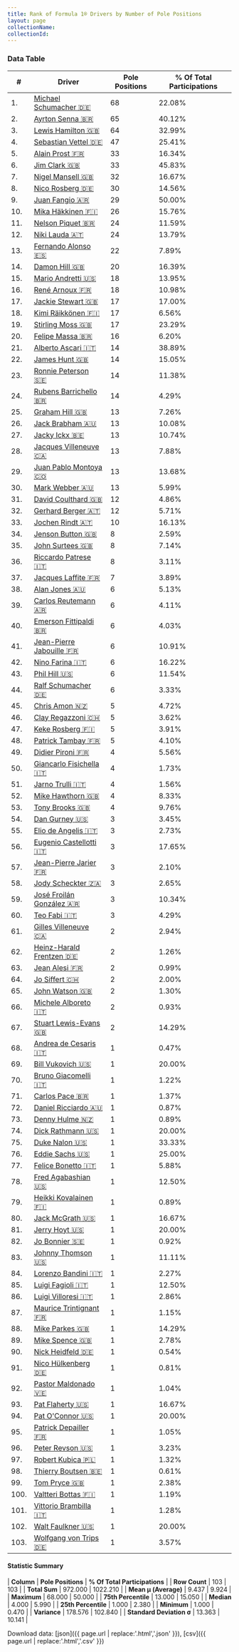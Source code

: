```yaml
---
title: Rank of Formula 1® Drivers by Number of Pole Positions
layout: page
collectionName: 
collectionId: 
---
```




<canvas id="chart" width="400" height="180"></canvas>
<script>
var data = {
    "datasets": [
        {
            "backgroundColor": [
                "#9C8E8D",
                "#9C8E8D",
                "#9C8E8D",
                "#9C8E8D",
                "#9C8E8D",
                "#9C8E8D",
                "#9C8E8D",
                "#9C8E8D",
                "#9C8E8D",
                "#9C8E8D",
                "#9C8E8D",
                "#9C8E8D",
                "#9C8E8D",
                "#9C8E8D",
                "#9C8E8D",
                "#9C8E8D",
                "#9C8E8D",
                "#9C8E8D",
                "#9C8E8D",
                "#9C8E8D",
                "#9C8E8D",
                "#9C8E8D",
                "#9C8E8D",
                "#9C8E8D",
                "#9C8E8D",
                "#9C8E8D",
                "#9C8E8D",
                "#9C8E8D",
                "#9C8E8D",
                "#9C8E8D",
                "#9C8E8D",
                "#9C8E8D",
                "#9C8E8D",
                "#9C8E8D",
                "#9C8E8D",
                "#9C8E8D",
                "#9C8E8D",
                "#9C8E8D",
                "#9C8E8D",
                "#9C8E8D",
                "#9C8E8D",
                "#9C8E8D",
                "#9C8E8D",
                "#9C8E8D",
                "#9C8E8D",
                "#9C8E8D",
                "#9C8E8D",
                "#9C8E8D",
                "#9C8E8D",
                "#9C8E8D",
                "#9C8E8D",
                "#9C8E8D",
                "#9C8E8D",
                "#9C8E8D",
                "#9C8E8D",
                "#9C8E8D",
                "#9C8E8D",
                "#9C8E8D",
                "#9C8E8D",
                "#9C8E8D",
                "#9C8E8D",
                "#9C8E8D",
                "#9C8E8D",
                "#9C8E8D",
                "#9C8E8D",
                "#9C8E8D",
                "#9C8E8D",
                "#9C8E8D",
                "#9C8E8D",
                "#9C8E8D",
                "#9C8E8D",
                "#9C8E8D",
                "#9C8E8D",
                "#9C8E8D",
                "#9C8E8D",
                "#9C8E8D",
                "#9C8E8D",
                "#9C8E8D",
                "#9C8E8D",
                "#9C8E8D",
                "#9C8E8D",
                "#9C8E8D",
                "#9C8E8D",
                "#9C8E8D",
                "#9C8E8D",
                "#9C8E8D",
                "#9C8E8D",
                "#9C8E8D",
                "#9C8E8D",
                "#9C8E8D",
                "#9C8E8D",
                "#9C8E8D",
                "#9C8E8D",
                "#9C8E8D",
                "#9C8E8D",
                "#9C8E8D",
                "#9C8E8D",
                "#9C8E8D",
                "#9C8E8D",
                "#9C8E8D",
                "#9C8E8D",
                "#9C8E8D",
                "#9C8E8D"
            ],
            "borderColor": [
                "#1D181E",
                "#1D181E",
                "#1D181E",
                "#1D181E",
                "#1D181E",
                "#1D181E",
                "#1D181E",
                "#1D181E",
                "#1D181E",
                "#1D181E",
                "#1D181E",
                "#1D181E",
                "#1D181E",
                "#1D181E",
                "#1D181E",
                "#1D181E",
                "#1D181E",
                "#1D181E",
                "#1D181E",
                "#1D181E",
                "#1D181E",
                "#1D181E",
                "#1D181E",
                "#1D181E",
                "#1D181E",
                "#1D181E",
                "#1D181E",
                "#1D181E",
                "#1D181E",
                "#1D181E",
                "#1D181E",
                "#1D181E",
                "#1D181E",
                "#1D181E",
                "#1D181E",
                "#1D181E",
                "#1D181E",
                "#1D181E",
                "#1D181E",
                "#1D181E",
                "#1D181E",
                "#1D181E",
                "#1D181E",
                "#1D181E",
                "#1D181E",
                "#1D181E",
                "#1D181E",
                "#1D181E",
                "#1D181E",
                "#1D181E",
                "#1D181E",
                "#1D181E",
                "#1D181E",
                "#1D181E",
                "#1D181E",
                "#1D181E",
                "#1D181E",
                "#1D181E",
                "#1D181E",
                "#1D181E",
                "#1D181E",
                "#1D181E",
                "#1D181E",
                "#1D181E",
                "#1D181E",
                "#1D181E",
                "#1D181E",
                "#1D181E",
                "#1D181E",
                "#1D181E",
                "#1D181E",
                "#1D181E",
                "#1D181E",
                "#1D181E",
                "#1D181E",
                "#1D181E",
                "#1D181E",
                "#1D181E",
                "#1D181E",
                "#1D181E",
                "#1D181E",
                "#1D181E",
                "#1D181E",
                "#1D181E",
                "#1D181E",
                "#1D181E",
                "#1D181E",
                "#1D181E",
                "#1D181E",
                "#1D181E",
                "#1D181E",
                "#1D181E",
                "#1D181E",
                "#1D181E",
                "#1D181E",
                "#1D181E",
                "#1D181E",
                "#1D181E",
                "#1D181E",
                "#1D181E",
                "#1D181E",
                "#1D181E",
                "#1D181E"
            ],
            "borderWidth": 1,
            "data": [
                68.0,
                65.0,
                64.0,
                47.0,
                33.0,
                33.0,
                32.0,
                30.0,
                29.0,
                26.0,
                24.0,
                24.0,
                22.0,
                20.0,
                18.0,
                18.0,
                17.0,
                17.0,
                17.0,
                16.0,
                14.0,
                14.0,
                14.0,
                14.0,
                13.0,
                13.0,
                13.0,
                13.0,
                13.0,
                13.0,
                12.0,
                12.0,
                10.0,
                8.0,
                8.0,
                8.0,
                7.0,
                6.0,
                6.0,
                6.0,
                6.0,
                6.0,
                6.0,
                6.0,
                5.0,
                5.0,
                5.0,
                5.0,
                4.0,
                4.0,
                4.0,
                4.0,
                4.0,
                3.0,
                3.0,
                3.0,
                3.0,
                3.0,
                3.0,
                3.0,
                2.0,
                2.0,
                2.0,
                2.0,
                2.0,
                2.0,
                2.0,
                1.0,
                1.0,
                1.0,
                1.0,
                1.0,
                1.0,
                1.0,
                1.0,
                1.0,
                1.0,
                1.0,
                1.0,
                1.0,
                1.0,
                1.0,
                1.0,
                1.0,
                1.0,
                1.0,
                1.0,
                1.0,
                1.0,
                1.0,
                1.0,
                1.0,
                1.0,
                1.0,
                1.0,
                1.0,
                1.0,
                1.0,
                1.0,
                1.0,
                1.0,
                1.0,
                1.0
            ],
            "label": "Pole Positions"
        }
    ],
    "labels": [
        "Michael Schumacher",
        "Ayrton Senna",
        "Lewis Hamilton",
        "Sebastian Vettel",
        "Alain Prost",
        "Jim Clark",
        "Nigel Mansell",
        "Nico Rosberg",
        "Juan Fangio",
        "Mika Häkkinen",
        "Nelson Piquet",
        "Niki Lauda",
        "Fernando Alonso",
        "Damon Hill",
        "Mario Andretti",
        "René Arnoux",
        "Jackie Stewart",
        "Kimi Räikkönen",
        "Stirling Moss",
        "Felipe Massa",
        "Alberto Ascari",
        "James Hunt",
        "Ronnie Peterson",
        "Rubens Barrichello",
        "Graham Hill",
        "Jack Brabham",
        "Jacky Ickx",
        "Jacques Villeneuve",
        "Juan Pablo Montoya",
        "Mark Webber",
        "David Coulthard",
        "Gerhard Berger",
        "Jochen Rindt",
        "Jenson Button",
        "John Surtees",
        "Riccardo Patrese",
        "Jacques Laffite",
        "Alan Jones",
        "Carlos Reutemann",
        "Emerson Fittipaldi",
        "Jean-Pierre Jabouille",
        "Nino Farina",
        "Phil Hill",
        "Ralf Schumacher",
        "Chris Amon",
        "Clay Regazzoni",
        "Keke Rosberg",
        "Patrick Tambay",
        "Didier Pironi",
        "Giancarlo Fisichella",
        "Jarno Trulli",
        "Mike Hawthorn",
        "Tony Brooks",
        "Dan Gurney",
        "Elio de Angelis",
        "Eugenio Castellotti",
        "Jean-Pierre Jarier",
        "Jody Scheckter",
        "José Froilán González",
        "Teo Fabi",
        "Gilles Villeneuve",
        "Heinz-Harald Frentzen",
        "Jean Alesi",
        "Jo Siffert",
        "John Watson",
        "Michele Alboreto",
        "Stuart Lewis-Evans",
        "Andrea de Cesaris",
        "Bill Vukovich",
        "Bruno Giacomelli",
        "Carlos Pace",
        "Daniel Ricciardo",
        "Denny Hulme",
        "Dick Rathmann",
        "Duke Nalon",
        "Eddie Sachs",
        "Felice Bonetto",
        "Fred Agabashian",
        "Heikki Kovalainen",
        "Jack McGrath",
        "Jerry Hoyt",
        "Jo Bonnier",
        "Johnny Thomson",
        "Lorenzo Bandini",
        "Luigi Fagioli",
        "Luigi Villoresi",
        "Maurice Trintignant",
        "Mike Parkes",
        "Mike Spence",
        "Nick Heidfeld",
        "Nico Hülkenberg",
        "Pastor Maldonado",
        "Pat Flaherty",
        "Pat O'Connor",
        "Patrick Depailler",
        "Peter Revson",
        "Robert Kubica",
        "Thierry Boutsen",
        "Tom Pryce",
        "Valtteri Bottas",
        "Vittorio Brambilla",
        "Walt Faulkner",
        "Wolfgang von Trips"
    ]
};
var options = {
  legend: {
    display: false
  },
  scales: {
    xAxes: [{
      ticks: {
        beginAtZero: true,
        maxRotation: 180,
        display: window.innerWidth > 800
      }
    }],
    yAxes: [{
      ticks: {
        beginAtZero: true
      }
    }]
  },
  onResize: function(chart, size) {
    chart.options.scales.xAxes[0].ticks.display = size.width > 800;
  }
};
var chart = new Chart("chart", {
    data: data,
    type: 'bar',
    options: options
});
</script>



### Data Table

| # | Driver | Pole Positions | % Of Total Participations |
|--|--|--|--|
| 1. | [Michael Schumacher 🇩🇪](/f1/drivers/michael_schumacher) | 68 | 22.08% |
| 2. | [Ayrton Senna 🇧🇷](/f1/drivers/senna) | 65 | 40.12% |
| 3. | [Lewis Hamilton 🇬🇧](/f1/drivers/hamilton) | 64 | 32.99% |
| 4. | [Sebastian Vettel 🇩🇪](/f1/drivers/vettel) | 47 | 25.41% |
| 5. | [Alain Prost 🇫🇷](/f1/drivers/prost) | 33 | 16.34% |
| 6. | [Jim Clark 🇬🇧](/f1/drivers/clark) | 33 | 45.83% |
| 7. | [Nigel Mansell 🇬🇧](/f1/drivers/mansell) | 32 | 16.67% |
| 8. | [Nico Rosberg 🇩🇪](/f1/drivers/rosberg) | 30 | 14.56% |
| 9. | [Juan Fangio 🇦🇷](/f1/drivers/fangio) | 29 | 50.00% |
| 10. | [Mika Häkkinen 🇫🇮](/f1/drivers/hakkinen) | 26 | 15.76% |
| 11. | [Nelson Piquet 🇧🇷](/f1/drivers/piquet) | 24 | 11.59% |
| 12. | [Niki Lauda 🇦🇹](/f1/drivers/lauda) | 24 | 13.79% |
| 13. | [Fernando Alonso 🇪🇸](/f1/drivers/alonso) | 22 | 7.89% |
| 14. | [Damon Hill 🇬🇧](/f1/drivers/damon_hill) | 20 | 16.39% |
| 15. | [Mario Andretti 🇺🇸](/f1/drivers/mario_andretti) | 18 | 13.95% |
| 16. | [René Arnoux 🇫🇷](/f1/drivers/arnoux) | 18 | 10.98% |
| 17. | [Jackie Stewart 🇬🇧](/f1/drivers/stewart) | 17 | 17.00% |
| 18. | [Kimi Räikkönen 🇫🇮](/f1/drivers/raikkonen) | 17 | 6.56% |
| 19. | [Stirling Moss 🇬🇧](/f1/drivers/moss) | 17 | 23.29% |
| 20. | [Felipe Massa 🇧🇷](/f1/drivers/massa) | 16 | 6.20% |
| 21. | [Alberto Ascari 🇮🇹](/f1/drivers/ascari) | 14 | 38.89% |
| 22. | [James Hunt 🇬🇧](/f1/drivers/hunt) | 14 | 15.05% |
| 23. | [Ronnie Peterson 🇸🇪](/f1/drivers/peterson) | 14 | 11.38% |
| 24. | [Rubens Barrichello 🇧🇷](/f1/drivers/barrichello) | 14 | 4.29% |
| 25. | [Graham Hill 🇬🇧](/f1/drivers/hill) | 13 | 7.26% |
| 26. | [Jack Brabham 🇦🇺](/f1/drivers/jack_brabham) | 13 | 10.08% |
| 27. | [Jacky Ickx 🇧🇪](/f1/drivers/ickx) | 13 | 10.74% |
| 28. | [Jacques Villeneuve 🇨🇦](/f1/drivers/villeneuve) | 13 | 7.88% |
| 29. | [Juan Pablo Montoya 🇨🇴](/f1/drivers/montoya) | 13 | 13.68% |
| 30. | [Mark Webber 🇦🇺](/f1/drivers/webber) | 13 | 5.99% |
| 31. | [David Coulthard 🇬🇧](/f1/drivers/coulthard) | 12 | 4.86% |
| 32. | [Gerhard Berger 🇦🇹](/f1/drivers/berger) | 12 | 5.71% |
| 33. | [Jochen Rindt 🇦🇹](/f1/drivers/rindt) | 10 | 16.13% |
| 34. | [Jenson Button 🇬🇧](/f1/drivers/button) | 8 | 2.59% |
| 35. | [John Surtees 🇬🇧](/f1/drivers/surtees) | 8 | 7.14% |
| 36. | [Riccardo Patrese 🇮🇹](/f1/drivers/patrese) | 8 | 3.11% |
| 37. | [Jacques Laffite 🇫🇷](/f1/drivers/laffite) | 7 | 3.89% |
| 38. | [Alan Jones 🇦🇺](/f1/drivers/jones) | 6 | 5.13% |
| 39. | [Carlos Reutemann 🇦🇷](/f1/drivers/reutemann) | 6 | 4.11% |
| 40. | [Emerson Fittipaldi 🇧🇷](/f1/drivers/emerson_fittipaldi) | 6 | 4.03% |
| 41. | [Jean-Pierre Jabouille 🇫🇷](/f1/drivers/jabouille) | 6 | 10.91% |
| 42. | [Nino Farina 🇮🇹](/f1/drivers/farina) | 6 | 16.22% |
| 43. | [Phil Hill 🇺🇸](/f1/drivers/phil_hill) | 6 | 11.54% |
| 44. | [Ralf Schumacher 🇩🇪](/f1/drivers/ralf_schumacher) | 6 | 3.33% |
| 45. | [Chris Amon 🇳🇿](/f1/drivers/amon) | 5 | 4.72% |
| 46. | [Clay Regazzoni 🇨🇭](/f1/drivers/regazzoni) | 5 | 3.62% |
| 47. | [Keke Rosberg 🇫🇮](/f1/drivers/keke_rosberg) | 5 | 3.91% |
| 48. | [Patrick Tambay 🇫🇷](/f1/drivers/tambay) | 5 | 4.10% |
| 49. | [Didier Pironi 🇫🇷](/f1/drivers/pironi) | 4 | 5.56% |
| 50. | [Giancarlo Fisichella 🇮🇹](/f1/drivers/fisichella) | 4 | 1.73% |
| 51. | [Jarno Trulli 🇮🇹](/f1/drivers/trulli) | 4 | 1.56% |
| 52. | [Mike Hawthorn 🇬🇧](/f1/drivers/hawthorn) | 4 | 8.33% |
| 53. | [Tony Brooks 🇬🇧](/f1/drivers/brooks) | 4 | 9.76% |
| 54. | [Dan Gurney 🇺🇸](/f1/drivers/gurney) | 3 | 3.45% |
| 55. | [Elio de Angelis 🇮🇹](/f1/drivers/angelis) | 3 | 2.73% |
| 56. | [Eugenio Castellotti 🇮🇹](/f1/drivers/castellotti) | 3 | 17.65% |
| 57. | [Jean-Pierre Jarier 🇫🇷](/f1/drivers/jarier) | 3 | 2.10% |
| 58. | [Jody Scheckter 🇿🇦](/f1/drivers/scheckter) | 3 | 2.65% |
| 59. | [José Froilán González 🇦🇷](/f1/drivers/gonzalez) | 3 | 10.34% |
| 60. | [Teo Fabi 🇮🇹](/f1/drivers/fabi) | 3 | 4.29% |
| 61. | [Gilles Villeneuve 🇨🇦](/f1/drivers/gilles_villeneuve) | 2 | 2.94% |
| 62. | [Heinz-Harald Frentzen 🇩🇪](/f1/drivers/frentzen) | 2 | 1.26% |
| 63. | [Jean Alesi 🇫🇷](/f1/drivers/alesi) | 2 | 0.99% |
| 64. | [Jo Siffert 🇨🇭](/f1/drivers/siffert) | 2 | 2.00% |
| 65. | [John Watson 🇬🇧](/f1/drivers/watson) | 2 | 1.30% |
| 66. | [Michele Alboreto 🇮🇹](/f1/drivers/alboreto) | 2 | 0.93% |
| 67. | [Stuart Lewis-Evans 🇬🇧](/f1/drivers/lewis-evans) | 2 | 14.29% |
| 68. | [Andrea de Cesaris 🇮🇹](/f1/drivers/cesaris) | 1 | 0.47% |
| 69. | [Bill Vukovich 🇺🇸](/f1/drivers/vukovich) | 1 | 20.00% |
| 70. | [Bruno Giacomelli 🇮🇹](/f1/drivers/giacomelli) | 1 | 1.22% |
| 71. | [Carlos Pace 🇧🇷](/f1/drivers/pace) | 1 | 1.37% |
| 72. | [Daniel Ricciardo 🇦🇺](/f1/drivers/ricciardo) | 1 | 0.87% |
| 73. | [Denny Hulme 🇳🇿](/f1/drivers/hulme) | 1 | 0.89% |
| 74. | [Dick Rathmann 🇺🇸](/f1/drivers/dick_rathmann) | 1 | 20.00% |
| 75. | [Duke Nalon 🇺🇸](/f1/drivers/nalon) | 1 | 33.33% |
| 76. | [Eddie Sachs 🇺🇸](/f1/drivers/sachs) | 1 | 25.00% |
| 77. | [Felice Bonetto 🇮🇹](/f1/drivers/bonetto) | 1 | 5.88% |
| 78. | [Fred Agabashian 🇺🇸](/f1/drivers/agabashian) | 1 | 12.50% |
| 79. | [Heikki Kovalainen 🇫🇮](/f1/drivers/kovalainen) | 1 | 0.89% |
| 80. | [Jack McGrath 🇺🇸](/f1/drivers/mcgrath) | 1 | 16.67% |
| 81. | [Jerry Hoyt 🇺🇸](/f1/drivers/hoyt) | 1 | 20.00% |
| 82. | [Jo Bonnier 🇸🇪](/f1/drivers/bonnier) | 1 | 0.92% |
| 83. | [Johnny Thomson 🇺🇸](/f1/drivers/thomson) | 1 | 11.11% |
| 84. | [Lorenzo Bandini 🇮🇹](/f1/drivers/bandini) | 1 | 2.27% |
| 85. | [Luigi Fagioli 🇮🇹](/f1/drivers/fagioli) | 1 | 12.50% |
| 86. | [Luigi Villoresi 🇮🇹](/f1/drivers/villoresi) | 1 | 2.86% |
| 87. | [Maurice Trintignant 🇫🇷](/f1/drivers/trintignant) | 1 | 1.15% |
| 88. | [Mike Parkes 🇬🇧](/f1/drivers/parkes) | 1 | 14.29% |
| 89. | [Mike Spence 🇬🇧](/f1/drivers/spence) | 1 | 2.78% |
| 90. | [Nick Heidfeld 🇩🇪](/f1/drivers/heidfeld) | 1 | 0.54% |
| 91. | [Nico Hülkenberg 🇩🇪](/f1/drivers/hulkenberg) | 1 | 0.81% |
| 92. | [Pastor Maldonado 🇻🇪](/f1/drivers/maldonado) | 1 | 1.04% |
| 93. | [Pat Flaherty 🇺🇸](/f1/drivers/flaherty) | 1 | 16.67% |
| 94. | [Pat O'Connor 🇺🇸](/f1/drivers/connor) | 1 | 20.00% |
| 95. | [Patrick Depailler 🇫🇷](/f1/drivers/depailler) | 1 | 1.05% |
| 96. | [Peter Revson 🇺🇸](/f1/drivers/revson) | 1 | 3.23% |
| 97. | [Robert Kubica 🇵🇱](/f1/drivers/kubica) | 1 | 1.32% |
| 98. | [Thierry Boutsen 🇧🇪](/f1/drivers/boutsen) | 1 | 0.61% |
| 99. | [Tom Pryce 🇬🇧](/f1/drivers/pryce) | 1 | 2.38% |
| 100. | [Valtteri Bottas 🇫🇮](/f1/drivers/bottas) | 1 | 1.19% |
| 101. | [Vittorio Brambilla 🇮🇹](/f1/drivers/brambilla) | 1 | 1.28% |
| 102. | [Walt Faulkner 🇺🇸](/f1/drivers/faulkner) | 1 | 20.00% |
| 103. | [Wolfgang von Trips 🇩🇪](/f1/drivers/trips) | 1 | 3.57% |

#### Statistic Summary

| **Column** | **Pole Positions** | **% Of Total Participations** |
| **Row Count** | 103 | 103 |
| **Total Sum** | 972.000 | 1022.210 |
| **Mean μ (Average)** | 9.437 | 9.924 |
| **Maximum** | 68.000 | 50.000 |
| **75th Percentile** | 13.000 | 15.050 |
| **Median** | 4.000 | 5.990 |
| **25th Percentile** | 1.000 | 2.380 |
| **Minimum** | 1.000 | 0.470 |
| **Variance** | 178.576 | 102.840 |
| **Standard Deviation σ** | 13.363 | 10.141 |

Download data: [json]({{ page.url | replace:'.html','.json' }}), [csv]({{ page.url | replace:'.html','.csv' }})
